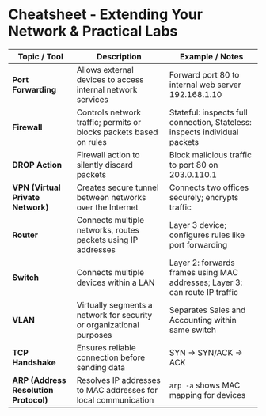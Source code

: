 # Cheatsheet - Extending Your Network & Practical Labs

| Topic / Tool          | Description                                                                                  | Example / Notes                                                      |
|-----------------------|----------------------------------------------------------------------------------------------|----------------------------------------------------------------------|
| **Port Forwarding**    | Allows external devices to access internal network services                                  | Forward port 80 to internal web server 192.168.1.10                  |
| **Firewall**           | Controls network traffic; permits or blocks packets based on rules                            | Stateful: inspects full connection, Stateless: inspects individual packets |
| **DROP Action**        | Firewall action to silently discard packets                                                  | Block malicious traffic to port 80 on 203.0.110.1                     |
| **VPN (Virtual Private Network)** | Creates secure tunnel between networks over the Internet                               | Connects two offices securely; encrypts traffic                       |
| **Router**             | Connects multiple networks, routes packets using IP addresses                                 | Layer 3 device; configures rules like port forwarding                 |
| **Switch**             | Connects multiple devices within a LAN                                                      | Layer 2: forwards frames using MAC addresses; Layer 3: can route IP traffic |
| **VLAN**               | Virtually segments a network for security or organizational purposes                          | Separates Sales and Accounting within same switch                     |
| **TCP Handshake**      | Ensures reliable connection before sending data                                              | SYN → SYN/ACK → ACK                                                   |
| **ARP (Address Resolution Protocol)** | Resolves IP addresses to MAC addresses for local communication                  | `arp -a` shows MAC mapping for devices                                 |


